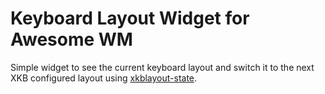 # Keyboard Layout Widget for Awesome WM

Simple widget to see the current keyboard layout and switch it to the next XKB configured layout using [xkblayout-state](https://github.com/nonpop/xkblayout-state).